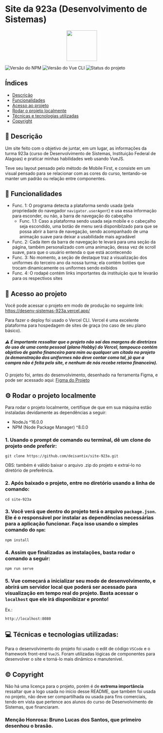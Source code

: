 <h1>Site da 923a (Desenvolvimento de Sistemas)</h1>
<p align="center">
    <img src="https://user-images.githubusercontent.com/87045182/181387130-c456a222-a7eb-4f46-9269-fe333c7d6f44.png" style="width: 100px">
</p>

![Versão do NPM](https://img.shields.io/badge/npm-v8.15.0-orange) ![Versão do Vue CLI](https://img.shields.io/badge/vue--cli-v5.0.8-blue) ![Status do projeto](https://img.shields.io/badge/status-em%20desenvolvimento-informational)

## Índices
* [Descrição](#descrição)
* [Funcionalidades](#funcionalidades)
* [Acesso ao projeto](#acesso-ao-projeto)
* [Rodar o projeto localmente](#rodar-o-projeto-localmente)
* [Técnicas e tecnologias utilizadas](#técnicas-e-tecnologias-utilizadas)
* [Copyright](#copyright)


## :bookmark_tabs: Descrição

Um site feito com o objetivo de juntar, em um lugar, as informações da turma 923a (curso de Desenvolvimento de Sistemas, Instituição Federal de Alagoas) e praticar minhas habilidades web usando VueJS.

Teve seu layout pensado pelo método de Mobile First, e consiste em um visual pensado para se relacionar com as cores do curso, tentando-se manter um padrão ou relação entre componentes.

## :hammer: Funcionalidades

- Func. 1: O programa detecta a plataforma sendo usada (pela propriedade do navegador `navigator.userAgent`) e usa essa informação para esconder, ou não, a barra de navegação do cabeçalho
    - Func. 1.1: Caso a plataforma sendo usada seja mobile e o cabeçalho seja escondido, uma botão de menu será disponibilzado para que se possa abrir a barra de navegação, sendo acompanhado de uma animação suave para deixar a usabilidade mais agradável
- Func. 2: Cada item da barra de navegação te levará para uma seção da página, também personalizado com uma animação, dessa vez de scroll suave, para que o usuário entenda o que está acontecendo
- Func. 3: No momento, a seção de destaque traz a visualização dos uniformes do terceiro ano da nossa turma; ela contém botões que trocam dinamicamente os uniformes sendo exibidos
- Func. 4: O rodapé contém links importantes da instituição que te levarão para os respectivos sites

## :file_folder: Acesso ao projeto

Você pode acessar o projeto em modo de produção no seguinte link: https://desenv-sistemas-923a.vercel.app/

Para fazer o deploy foi usado o Vercel CLI. Vercel é uma excelente plataforma para hospedagem de sites de graça (no caso de seu plano básico).

##### :warning: É importante ressaltar que o projeto não sai das margens de diretrizes do uso de uma conta pessoal (plano Hobby) do Vercel, tampouco contém objetivo de ganho financeiro para mim ou qualquer um citado no projeto (a demonstração dos uniformes não deve contar como tal, já que a compra não é feita pelo site, e nenhum de nós recebe retorno financeiro).

O projeto foi, antes do desenvolvimento, desenhado na ferramenta Figma, e pode ser acessado aqui: [Figma do Projeto](https://www.figma.com/file/Ak4NgJobqm6VhVf07iQzFy/site-923a?node-id=0%3A1)

## :gear: Rodar o projeto localmente

Para rodar o projeto localmente, certifique de que em sua máquina estão instaladas devidamente as dependências a seguir:
- NodeJs ^16.0.0
- NPM (Node Package Manager) ^8.0.0

### 1. Usando o prompt de comando ou terminal, dê um clone do projeto onde preferir:
```
git clone https://github.com/deisantix/site-923a.git
```
OBS: também é válido baixar o arquivo .zip do projeto e extraí-lo no diretório de preferência.

### 2. Após baixado o projeto, entre no diretório usando a linha de comando:
```
cd site-923a
```
### 3. Você verá que dentro do projeto terá o arquivo `package.json`. Ele é o responsável por instalar as dependências necessárias para a aplicação funcionar. Faça isso usando o simples comando do `npm`:
```
npm install
```

### 4. Assim que finalizadas as instalações, basta rodar o comando a seguir:
```
npm run serve
```

### 5. Vue começará a inicializar seu modo de desenvolvimento, e abrirá um servidor local que poderá ser acessado para visualização em tempo real do projeto. Basta acessar o `localhost` que ele irá disponibizar e pronto! 
Ex.:
```
http://localhost:8080
```

## :computer: Técnicas e tecnologias utilizadas:

Para o desenvolvimento do projeto foi usado o edit de código `VSCode` e o framework front-end `VueJS`. Foram utilizadas lógicas de componentes para desenvolver o site e torná-lo mais dinâmico e manutenível.

## &copy; Copyright

Não há uma licença para o projeto, porém é de **extrema importância** ressaltar que a logo usada no início desse README, que também foi usada no projeto, não deve ser compartilhada ou usada para fins comerciais, tendo em vista que pertence aos alunos do curso de Desenvolvimento de Sistemas, que financiaram.

### Menção Honrosa: Bruno Lucas dos Santos, que primeiro desenhou o brasão.
